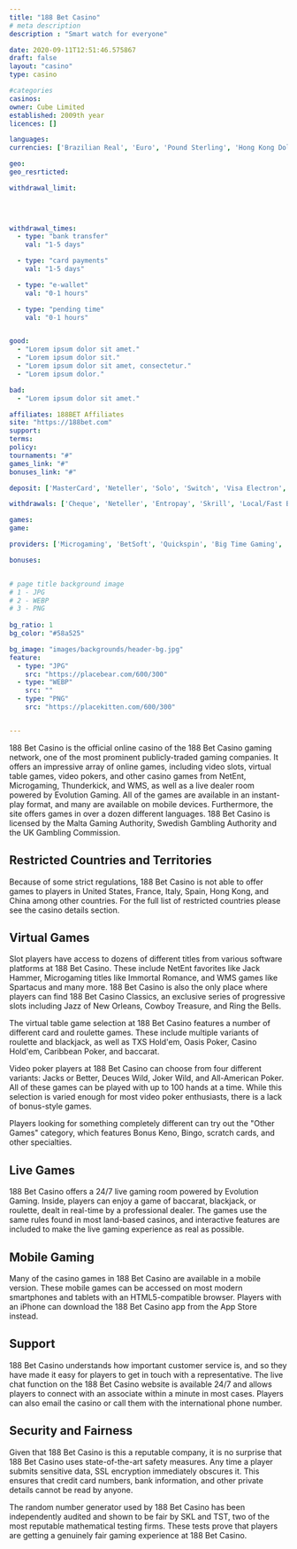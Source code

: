 ```yaml
---
title: "188 Bet Casino"
# meta description
description : "Smart watch for everyone"

date: 2020-09-11T12:51:46.575867
draft: false
layout: "casino" 
type: casino

#categories
casinos: 
owner: Cube Limited
established: 2009th year
licences: []

languages: 
currencies: ['Brazilian Real', 'Euro', 'Pound Sterling', 'Hong Kong Dollar', 'Yen', 'Malaysian Ringgit', 'Won', 'RMB', 'Baht', 'US Dollar']

geo: 
geo_resrticted: 

withdrawal_limit:

  
  

withdrawal_times:
  - type: "bank transfer"
    val: "1-5 days"

  - type: "card payments"
    val: "1-5 days"

  - type: "e-wallet"
    val: "0-1 hours"

  - type: "pending time"
    val: "0-1 hours"


good:
  - "Lorem ipsum dolor sit amet."
  - "Lorem ipsum dolor sit."
  - "Lorem ipsum dolor sit amet, consectetur."
  - "Lorem ipsum dolor."

bad:
  - "Lorem ipsum dolor sit amet."

affiliates: 188BET Affiliates
site: "https://188bet.com"
support: 
terms:
policy:
tournaments: "#"
games_link: "#"
bonuses_link: "#"

deposit: ['MasterCard', 'Neteller', 'Solo', 'Switch', 'Visa Electron', 'Visa', 'Entropay', 'Skrill', 'Boleto', 'Delta', 'Direct Bank Transfer', 'Local/Fast Bank Transfers', 'Santander', 'Transferencia Bancaria Local', 'UK credit card', 'ThaiDirect', 'China online payment', 'WING', 'Brazil credit card', 'HSBC', 'Bradesco']

withdrawals: ['Cheque', 'Neteller', 'Entropay', 'Skrill', 'Local/Fast Bank Transfers', 'Transferencia Bancaria Local', 'UK Visa credit card', 'International Bank transfer', 'WING', 'Brazil Visa credit card']

games: 
game:

providers: ['Microgaming', 'BetSoft', 'Quickspin', 'Big Time Gaming', 'Genesis Gaming', 'Rabcat', '1x2gaming', 'playson', '2by2 Gaming', 'Habanero Systems', 'Games Warehouse', 'bluberi', 'Oriental Game']

bonuses:


# page title background image 
# 1 - JPG
# 2 - WEBP
# 3 - PNG
 
bg_ratio: 1 
bg_color: "#58a525" 

bg_image: "images/backgrounds/header-bg.jpg"
feature:
  - type: "JPG"
    src: "https://placebear.com/600/300"   
  - type: "WEBP"
    src: ""
  - type: "PNG"
    src: "https://placekitten.com/600/300"   


---
```


188 Bet Casino is the official online casino of the 188 Bet Casino gaming network, one of the most prominent publicly-traded gaming companies. It offers an impressive array of online games, including video slots, virtual table games, video pokers, and other casino games from NetEnt, Microgaming, Thunderkick, and WMS, as well as a live dealer room powered by Evolution Gaming. All of the games are available in an instant-play format, and many are available on mobile devices. Furthermore, the site offers games in over a dozen different languages. 188 Bet Casino is licensed by the Malta Gaming Authority, Swedish Gambling Authority and the UK Gambling Commission.

## Restricted Countries and Territories
Because of some strict regulations, 188 Bet Casino is not able to offer games to players in United States, France, Italy, Spain, Hong Kong, and China among other countries. For the full list of restricted countries please see the casino details section.

## Virtual Games
Slot players have access to dozens of different titles from various software platforms at 188 Bet Casino. These include NetEnt favorites like Jack Hammer, Microgaming titles like Immortal Romance, and WMS games like Spartacus and many more. 188 Bet Casino is also the only place where players can find 188 Bet Casino Classics, an exclusive series of progressive slots including Jazz of New Orleans, Cowboy Treasure, and Ring the Bells.

The virtual table game selection at 188 Bet Casino features a number of different card and roulette games. These include multiple variants of roulette and blackjack, as well as TXS Hold'em, Oasis Poker, Casino Hold'em, Caribbean Poker, and baccarat.

Video poker players at 188 Bet Casino can choose from four different variants: Jacks or Better, Deuces Wild, Joker Wild, and All-American Poker. All of these games can be played with up to 100 hands at a time. While this selection is varied enough for most video poker enthusiasts, there is a lack of bonus-style games.

Players looking for something completely different can try out the "Other Games" category, which features Bonus Keno, Bingo, scratch cards, and other specialties.

## Live Games
188 Bet Casino offers a 24/7 live gaming room powered by Evolution Gaming. Inside, players can enjoy a game of baccarat, blackjack, or roulette, dealt in real-time by a professional dealer. The games use the same rules found in most land-based casinos, and interactive features are included to make the live gaming experience as real as possible.

## Mobile Gaming
Many of the casino games in 188 Bet Casino are available in a mobile version. These mobile games can be accessed on most modern smartphones and tablets with an HTML5-compatible browser. Players with an iPhone can download the 188 Bet Casino app from the App Store instead.

## Support
188 Bet Casino understands how important customer service is, and so they have made it easy for players to get in touch with a representative. The live chat function on the 188 Bet Casino website is available 24/7 and allows players to connect with an associate within a minute in most cases. Players can also email the casino or call them with the international phone number.

## Security and Fairness
Given that 188 Bet Casino is this a reputable company, it is no surprise that 188 Bet Casino uses state-of-the-art safety measures. Any time a player submits sensitive data, SSL encryption immediately obscures it. This ensures that credit card numbers, bank information, and other private details cannot be read by anyone.

The random number generator used by 188 Bet Casino has been independently audited and shown to be fair by SKL and TST, two of the most reputable mathematical testing firms. These tests prove that players are getting a genuinely fair gaming experience at 188 Bet Casino.